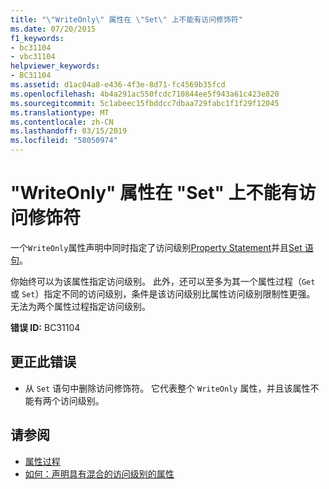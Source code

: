 ```yaml
---
title: "\"WriteOnly\" 属性在 \"Set\" 上不能有访问修饰符"
ms.date: 07/20/2015
f1_keywords:
- bc31104
- vbc31104
helpviewer_keywords:
- BC31104
ms.assetid: d1ac04a8-e436-4f3e-8d71-fc4569b35fcd
ms.openlocfilehash: 4b4a291ac550fcdc710844ee5f943a61c423e820
ms.sourcegitcommit: 5c1abeec15fbddcc7dbaa729fabc1f1f29f12045
ms.translationtype: MT
ms.contentlocale: zh-CN
ms.lasthandoff: 03/15/2019
ms.locfileid: "58050974"
---
```

# <a name="writeonly-properties-cannot-have-an-access-modifier-on-set"></a>"WriteOnly" 属性在 "Set" 上不能有访问修饰符
一个`WriteOnly`属性声明中同时指定了访问级别[Property Statement](../../visual-basic/language-reference/statements/property-statement.md)并且[Set 语句](../../visual-basic/language-reference/statements/set-statement.md)。  
  
 你始终可以为该属性指定访问级别。 此外，还可以至多为其一个属性过程（`Get` 或 `Set`）指定不同的访问级别，条件是该访问级别比属性访问级别限制性更强。 无法为两个属性过程指定访问级别。  
  
 **错误 ID:** BC31104  
  
## <a name="to-correct-this-error"></a>更正此错误  
  
-   从 `Set` 语句中删除访问修饰符。 它代表整个 `WriteOnly` 属性，并且该属性不能有两个访问级别。  
  
## <a name="see-also"></a>请参阅

- [属性过程](../../visual-basic/programming-guide/language-features/procedures/property-procedures.md)
- [如何：声明具有混合的访问级别的属性](../../visual-basic/programming-guide/language-features/procedures/how-to-declare-a-property-with-mixed-access-levels.md)
